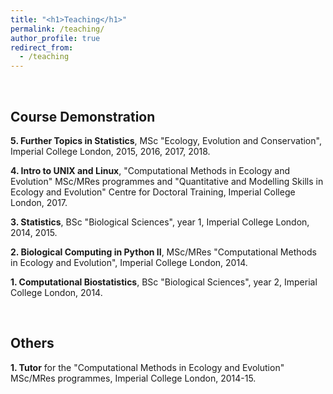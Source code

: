 ```yaml
---
title: "<h1>Teaching</h1>"
permalink: /teaching/
author_profile: true
redirect_from: 
  - /teaching
---
```


<br>
<h2><b>Course Demonstration</b></h2>

<b>5\. Further Topics in Statistics</b>, MSc "Ecology, Evolution and 
Conservation", Imperial College London, 2015, 2016, 2017, 2018.

<b>4\. Intro to UNIX and Linux</b>, "Computational Methods in Ecology 
and Evolution" MSc/MRes programmes and "Quantitative and Modelling 
Skills in Ecology and Evolution" Centre for Doctoral Training, Imperial College 
London, 2017.

<b>3\. Statistics</b>, BSc "Biological Sciences", year 1, Imperial 
College London, 2014, 2015.

<b>2\. Biological Computing in Python II</b>, MSc/MRes "Computational 
Methods in Ecology and Evolution", Imperial College London, 2014.

<b>1\. Computational Biostatistics</b>, BSc "Biological Sciences", year 2, 
Imperial College London, 2014.

<br>
<h2><b>Others</b></h2>

<b>1\. Tutor</b> for the "Computational Methods in Ecology and Evolution" 
MSc/MRes programmes, Imperial College London, 2014-15.

